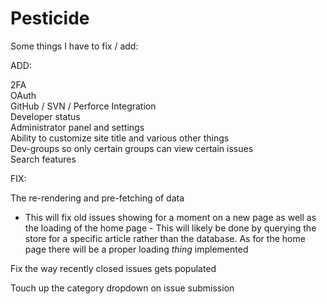 # Pesticide

Some things I have to fix / add:

ADD:

2FA<br />
OAuth<br />
GitHub / SVN / Perforce Integration<br />
Developer status<br />
Administrator panel and settings<br />
Ability to customize site title and various other things<br />
Dev-groups so only certain groups can view certain issues<br />
Search features<br />

FIX:

The re-rendering and pre-fetching of data

-   This will fix old issues showing for a moment on a new page as well as the loading of the home page - This will likely be done by querying the store for a specific article rather than the database. As for the home page there will be a proper loading _thing_ implemented

Fix the way recently closed issues gets populated

Touch up the category dropdown on issue submission
